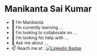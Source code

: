 # Manikanta Sai Kumar

- 🔭 I’m Manikanta
- 🌱 I’m currently learning ...
- 👯 I’m looking to collaborate on ...
- 🤔 I’m looking for help with ...
- 💬 Ask me about ...
- 📫 Reach me at : [![Linkedin Badge](https://img.shields.io/badge/-manikanta-blue?style=flat-square&logo=Linkedin&logoColor=white&link=https://www.linkedin.com/in/manikanta-sai-kumar/)](https://www.linkedin.com/in/manikanta-sai-kumar/)
